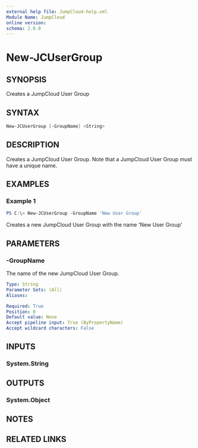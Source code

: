 ```yaml
---
external help file: JumpCloud-help.xml
Module Name: JumpCloud
online version:
schema: 2.0.0
---
```

# New-JCUserGroup

## SYNOPSIS

Creates a JumpCloud User Group

## SYNTAX

```PowerShell
New-JCUserGroup [-GroupName] <String>
```

## DESCRIPTION

Creates a JumpCloud User Group. Note that a JumpCloud User Group must have a unique name.

## EXAMPLES

### Example 1

```PowerShell
PS C:\> New-JCUserGroup -GroupName 'New User Group'
```

Creates a new JumpCloud User Group with the name 'New User Group'

## PARAMETERS

### -GroupName

The name of the new JumpCloud User Group.

```yaml
Type: String
Parameter Sets: (All)
Aliases:

Required: True
Position: 0
Default value: None
Accept pipeline input: True (ByPropertyName)
Accept wildcard characters: False
```

## INPUTS

### System.String

## OUTPUTS

### System.Object

## NOTES

## RELATED LINKS
